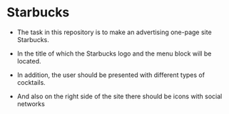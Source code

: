 # Starbucks
* The task in this repository is to make an advertising one-page site Starbucks.

* In the title of which the Starbucks logo and the menu block will be located.

* In addition, the user should be presented with different types of cocktails.

* And also on the right side of the site there should be icons with social networks